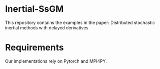 # Inertial-SsGM

This repository contains the examples in the paper: Distributed stochastic inertial methods with delayed derivatives 

# Requirements
Our implementations rely on Pytorch and MPI4PY.
